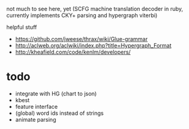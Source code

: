 not much to see here, yet
(SCFG machine translation decoder in ruby, currently implements CKY+ parsing and hypergraph viterbi)

helpful stuff
 * https://github.com/jweese/thrax/wiki/Glue-grammar
 * http://aclweb.org/aclwiki/index.php?title=Hypergraph_Format
 * http://kheafield.com/code/kenlm/developers/

todo
====
 * integrate with HG (chart to json)
 * kbest
 * feature interface
 * (global) word ids instead of strings
 * animate parsing

